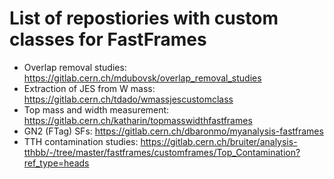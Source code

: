 # List of repostiories with custom classes for FastFrames

 * Overlap removal studies: https://gitlab.cern.ch/mdubovsk/overlap_removal_studies
 * Extraction of JES from W mass: https://gitlab.cern.ch/tdado/wmassjescustomclass
 * Top mass and width measurement: https://gitlab.cern.ch/katharin/topmasswidthfastframes
 * GN2 (FTag) SFs: https://gitlab.cern.ch/dbaronmo/myanalysis-fastframes
 * TTH contamination studies: https://gitlab.cern.ch/bruiter/analysis-tthbb/-/tree/master/fastframes/customframes/Top_Contamination?ref_type=heads
